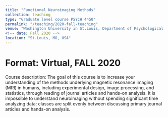 ```yaml
---
title: "Functional Neuroimaging Methods"
collection: teaching
type: "Graduate level course PSYCH 4450"
permalink: "/teaching/2020-fall-teaching"
venue: "Washington University in St.Louis, Department of Psychological and Brain Sciences"
<!-- date: Fall 2020 -->
location: "St.Louis, MO, USA"
---
```



<!-- This is a description of a teaching experience. You can use markdown like any other post.-->

<!-- Heading 1
======

Heading 2
====== -->

Format: Virtual, FALL 2020
====== 
Course description: The goal of this course is to increase your understanding of the methods underlying magnetic resonance imaging (MRI) in humans, including experimental design, image processing, and statistics, through reading of journal articles and hands-on analysis. It is impossible to understand neuroimaging without spending significant time analyzing data: classes are split evenly between discussing primary journal articles and hands-on analysis. 
